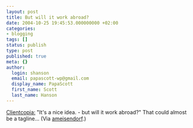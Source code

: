 ```yaml
---
layout: post
title: But will it work abroad?
date: 2004-10-25 19:45:53.000000000 +02:00
categories:
- blogging
tags: []
status: publish
type: post
published: true
meta: {}
author:
  login: shanson
  email: papascott-wp@gmail.com
  display_name: PapaScott
  first_name: Scott
  last_name: Hanson
---
```

<p><a href="http://www.clientcopia.com/quotes.php?id=884" title="Clientcopia : Coping with stupid clients : Quotes, Comments & Remarks">Clientcopia:</a> "It's a nice idea. - but will it work abroad?" That could almost be a tagline... (Via <a href="http://ameisendorf.de/index.php?itemid=108" title="ameisendorf.de">ameisendorf</a>.)</p>
